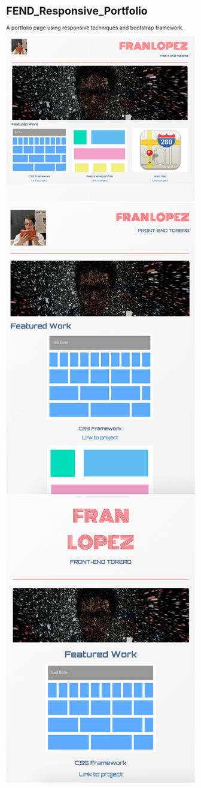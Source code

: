 # FEND_Responsive_Portfolio
A portfolio page using responsive techniques and bootstrap framework.

![Alt text](https://github.com/Frandman/FEND_Responsive_Portfolio/blob/master/images/screenshot1.png)
![Alt text](https://github.com/Frandman/FEND_Responsive_Portfolio/blob/master/images/sreenshot2.png)
![Alt text](https://github.com/Frandman/FEND_Responsive_Portfolio/blob/master/images/screenshot3.png)
